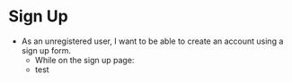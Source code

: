 # Sign Up
 * As an unregistered user, I want to be able to create an account using a sign up form.
   *  While on the sign up page:
     *    test
    